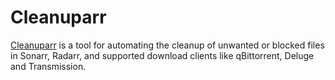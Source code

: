 # Cleanuparr

[Cleanuparr](https://github.com/Cleanuparr/Cleanuparr) is a tool for automating the cleanup of unwanted or blocked files in Sonarr, Radarr, and supported download clients like qBittorrent, Deluge and Transmission.
